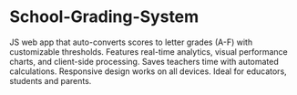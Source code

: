 # School-Grading-System
JS web app that auto-converts scores to letter grades (A-F) with customizable thresholds. Features real-time analytics, visual performance charts, and client-side processing. Saves teachers time with automated calculations. Responsive design works on all devices. Ideal for educators, students and parents.
